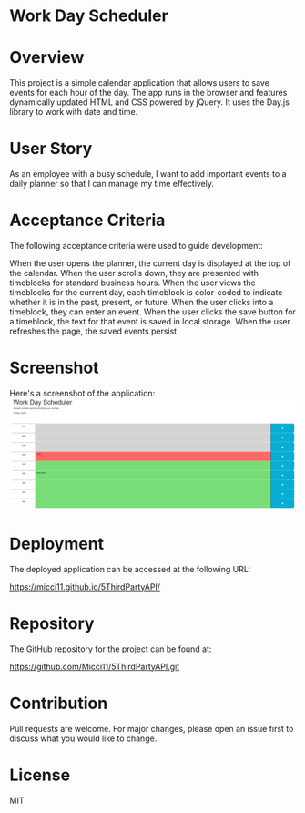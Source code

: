 # Work Day Scheduler

# Overview

This project is a simple calendar application that allows users to save events for each hour of the day. The app runs in the browser and features dynamically updated HTML and CSS powered by jQuery. It uses the Day.js library to work with date and time.

# User Story

As an employee with a busy schedule, I want to add important events to a daily planner so that I can manage my time effectively.

# Acceptance Criteria

The following acceptance criteria were used to guide development:

When the user opens the planner, the current day is displayed at the top of the calendar.
When the user scrolls down, they are presented with timeblocks for standard business hours.
When the user views the timeblocks for the current day, each timeblock is color-coded to indicate whether it is in the past, present, or future.
When the user clicks into a timeblock, they can enter an event.
When the user clicks the save button for a timeblock, the text for that event is saved in local storage.
When the user refreshes the page, the saved events persist.

# Screenshot

Here's a screenshot of the application: ![Screenshot](./Assets/scheduler.jpg)


# Deployment

The deployed application can be accessed at the following URL:

https://micci11.github.io/5ThirdPartyAPI/

# Repository

The GitHub repository for the project can be found at:

https://github.com/Micci11/5ThirdPartyAPI.git

# Contribution

Pull requests are welcome. For major changes, please open an issue first to discuss what you would like to change.

# License

MIT
